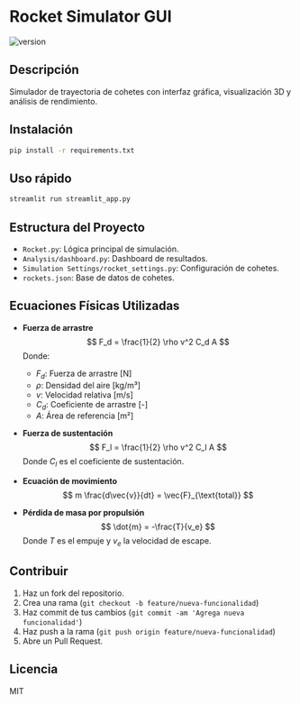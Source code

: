 # Rocket Simulator GUI

![version](https://img.shields.io/badge/version-3.5.0-blue.svg)

## Descripción

Simulador de trayectoria de cohetes con interfaz gráfica, visualización 3D y análisis de rendimiento.

## Instalación

```bash
pip install -r requirements.txt
```

## Uso rápido

```bash
streamlit run streamlit_app.py
```

## Estructura del Proyecto

- `Rocket.py`: Lógica principal de simulación.
- `Analysis/dashboard.py`: Dashboard de resultados.
- `Simulation Settings/rocket_settings.py`: Configuración de cohetes.
- `rockets.json`: Base de datos de cohetes.

## Ecuaciones Físicas Utilizadas

- **Fuerza de arrastre**  
  $$
  F_d = \frac{1}{2} \rho v^2 C_d A
  $$
  Donde:
  - $F_d$: Fuerza de arrastre [N]
  - $\rho$: Densidad del aire [kg/m³]
  - $v$: Velocidad relativa [m/s]
  - $C_d$: Coeficiente de arrastre [-]
  - $A$: Área de referencia [m²]

- **Fuerza de sustentación**  
  $$
  F_l = \frac{1}{2} \rho v^2 C_l A
  $$
  Donde $C_l$ es el coeficiente de sustentación.

- **Ecuación de movimiento**  
  $$
  m \frac{d\vec{v}}{dt} = \vec{F}_{\text{total}}
  $$

- **Pérdida de masa por propulsión**  
  $$
  \dot{m} = -\frac{T}{v_e}
  $$
  Donde $T$ es el empuje y $v_e$ la velocidad de escape.

## Contribuir

1. Haz un fork del repositorio.
2. Crea una rama (`git checkout -b feature/nueva-funcionalidad`)
3. Haz commit de tus cambios (`git commit -am 'Agrega nueva funcionalidad'`)
4. Haz push a la rama (`git push origin feature/nueva-funcionalidad`)
5. Abre un Pull Request.

## Licencia

MIT
